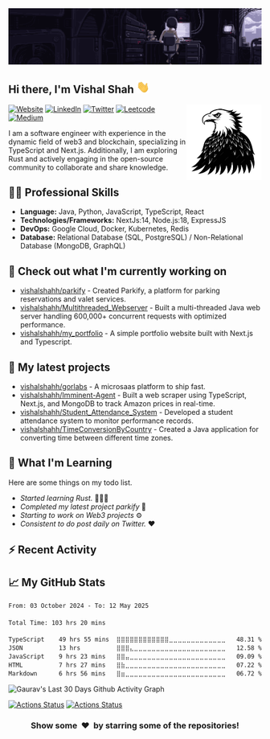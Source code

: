 <img src="Assets/code.gif" alt="Header" style="margin-bottom: 0;" />

<h2> Hi there, I'm Vishal Shah <img src="https://raw.githubusercontent.com/ABSphreak/ABSphreak/master/gifs/Hi.gif" height="25px"></h2>

<img align="right" src="Assets/falcon.png" width='150'/>

[
![Website](https://img.shields.io/badge/Portfolio-CC5500?style=for-the-badge&logo=&logoColor=white)](https://vishalshah.vercel.app/) [ ![LinkedIn](https://img.shields.io/badge/LinkedIn-4682B4?style=for-the-badge&logo=linkedin&logoColor=white)](https://www.linkedin.com/in/vishalshahh) [![Twitter](https://img.shields.io/badge/Twitter-1E90FF?style=for-the-badge&logo=twitter&logoColor=white)](https://twitter.com/vishalshahh) [![Leetcode](https://img.shields.io/badge/leetcode-B22211?style=for-the-badge&logo=leetcode&logoColor=white)](https://leetcode.com/u/vishal0015/) [![Medium](https://img.shields.io/badge/Medium-555555?style=for-the-badge&logo=medium&logoColor=white)](https://medium.com/@vishalshahh)


I am a software engineer with experience in the dynamic field of web3 and blockchain, specializing in TypeScript and Next.js. Additionally, I am exploring Rust and actively engaging in the open-source community to collaborate and share knowledge.

## 👨‍💻 Professional Skills

-  **Language:** Java, Python, JavaScript, TypeScript, React
-  **Technologies/Frameworks:** NextJs:14, Node.js:18, ExpressJS
-  **DevOps:** Google Cloud, Docker, Kubernetes, Redis
-  **Database:** Relational Database (SQL, PostgreSQL) / Non-Relational Database (MongoDB, GraphQL)

## 👷 Check out what I'm currently working on

- [vishalshahh/parkify](https://github.com/vishalshahh/parkify) - Created Parkify, a platform for parking reservations and valet services.
- [vishalshahh/Multithreaded_Webserver](https://github.com/vishalshahh/Multithreaded_Webserver) - Built a multi-threaded Java web server handling 600,000+ concurrent requests with optimized performance.
- [vishalshahh/my_portfolio](https://github.com/vishalshahh/my_portfolio) - A simple portfolio website built with Next.js and Typescript.

## 🌱 My latest projects

- [vishalshahh/gorlabs](https://github.com/vishalshahh/gorlabs) - A microsaas platform to ship fast.
- [vishalshahh/Imminent-Agent](https://github.com/vishalshahh/Imminent-Agent) - Built a web scraper using TypeScript, Next.js, and MongoDB to track Amazon prices in real-time.
- [vishalshahh/Student_Attendance_System](https://github.com/vishalshahh/Student_Attendance_System) - Developed a student attendance system to monitor performance records.
- [vishalshahh/TimeConversionByCountry](https://github.com/vishalshahh/passkeys-demo) - Created a Java application for converting time between different time zones.

## 🤖 What I'm Learning

Here are some things on my todo list.
- _Started learning Rust._ 🧙🏽‍♂️
- _Completed my latest project parkify_ 👷
- _Starting to work on Web3 projects_ ⚙️
- _Consistent to do post daily on Twitter._ ❤️

## :zap: Recent Activity

<!--START_SECTION:activity-->
<!--END_SECTION:activity-->

## 📈 My GitHub Stats

<!--START_SECTION:waka-->

```txt
From: 03 October 2024 - To: 12 May 2025

Total Time: 103 hrs 20 mins

TypeScript    49 hrs 55 mins  ⣿⣿⣿⣿⣿⣿⣿⣿⣿⣿⣿⣿⣀⣀⣀⣀⣀⣀⣀⣀⣀⣀⣀⣀⣀   48.31 %
JSON          13 hrs          ⣿⣿⣿⣄⣀⣀⣀⣀⣀⣀⣀⣀⣀⣀⣀⣀⣀⣀⣀⣀⣀⣀⣀⣀⣀   12.58 %
JavaScript    9 hrs 23 mins   ⣿⣿⣤⣀⣀⣀⣀⣀⣀⣀⣀⣀⣀⣀⣀⣀⣀⣀⣀⣀⣀⣀⣀⣀⣀   09.09 %
HTML          7 hrs 27 mins   ⣿⣷⣀⣀⣀⣀⣀⣀⣀⣀⣀⣀⣀⣀⣀⣀⣀⣀⣀⣀⣀⣀⣀⣀⣀   07.22 %
Markdown      6 hrs 56 mins   ⣿⣶⣀⣀⣀⣀⣀⣀⣀⣀⣀⣀⣀⣀⣀⣀⣀⣀⣀⣀⣀⣀⣀⣀⣀   06.72 %
```

<!--END_SECTION:waka-->

![Gaurav's Last 30 Days Github Activity Graph](https://gaurav-github-readme-activity-graph.vercel.app/graph?username=vishalshahh&theme=tokyo-night)

[![Actions Status](https://github.com/vishalshahh/vishalshahh/workflows/wakatime-stats/badge.svg)](https://github.com/vishalshahh/vishalshahh/actions)
[![Actions Status](https://github.com/vishalshahh/vishalshahh/workflows/update-gh-activity/badge.svg)](https://github.com/vishalshahh/vishalshahh/actions)

<div align="center">
<h3 align="center">Show some &nbsp;❤️&nbsp; by starring some of the repositories!</h3>
</div>
